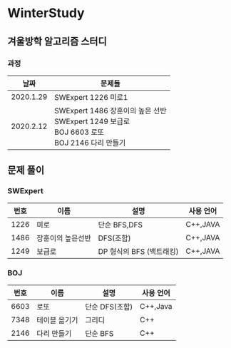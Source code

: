 # WinterStudy

## 겨울방학 알고리즘 스터디

### 과정
|날짜|문제들|
|----|----|
|2020.1.29|SWExpert 1226 미로1 |
|2020.2.12|SWExpert 1486 장훈이의 높은 선반 <br>SWExpert 1249 보급로 <br>BOJ 6603 로또 <br>BOJ 2146 다리 만들기|

## 문제 풀이

### SWExpert
|번호|이름|설명|사용 언어|
|----|----|----|--------|
|1226|미로|단순 BFS,DFS|C++,JAVA|
|1486|장훈이의 높은선반|DFS(조합)|C++,JAVA|
|1249|보급로|DP 형식의 BFS (백트래킹)|C++,JAVA|

### BOJ

|번호|이름|설명|사용 언어|
|----|----|----|--------|
|6603|로또|단순 DFS(조합)|C++,Java|
|7348|테이블 옮기기|그리디|C++|
|2146|다리 만들기|단순 BFS|C++|